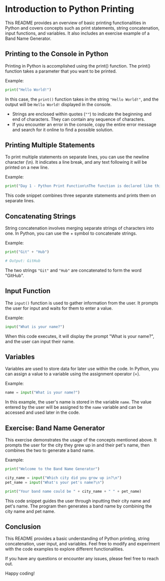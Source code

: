# Introduction to Python Printing

This README provides an overview of basic printing functionalities in Python and covers concepts such as print statements, string concatenation, input functions, and variables. It also includes an exercise example of a Band Name Generator.

## Printing to the Console in Python

Printing in Python is accomplished using the print() function. The print() function takes a parameter that you want to be printed.

Example:

```python
print("Hello World!")
```

In this case, the `print()` function takes in the string `"Hello World!"`, and the output will be `Hello World!` displayed in the console.

- Strings are enclosed within quotes (`""`) to indicate the beginning and end of characters. They can contain any sequence of characters.
- If you encounter an error in the console, copy the entire error message and search for it online to find a possible solution.

## Printing Multiple Statements

To print multiple statements on separate lines, you can use the newline character (\n). It indicates a line break, and any text following it will be printed on a new line.

Example:

```python
print("Day 1 - Python Print Function\nThe function is declared like this:\nprint('what to print')")
```

This code snippet combines three separate statements and prints them on separate lines.

## Concatenating Strings

String concatenation involves merging separate strings of characters into one. In Python, you can use the + symbol to concatenate strings.

Example:

```python
print("Git" + "Hub")

# Output: GitHub
```

The two strings `"Git"` and `"Hub"` are concatenated to form the word "GitHub".

## Input Function

The `input()` function is used to gather information from the user. It prompts the user for input and waits for them to enter a value.

Example:

```python
input("What is your name?")
```

When this code executes, it will display the prompt "What is your name?", and the user can input their name.

## Variables

Variables are used to store data for later use within the code. In Python, you can assign a value to a variable using the assignment operator (=).

Example:

```python
name = input("What is your name?")
```

In this example, the user's name is stored in the variable `name`. The value entered by the user will be assigned to the `name` variable and can be accessed and used later in the code.

## Exercise: Band Name Generator

This exercise demonstrates the usage of the concepts mentioned above. It prompts the user for the city they grew up in and their pet's name, then combines the two to generate a band name.

Example:

```python
print("Welcome to the Band Name Generator")

city_name = input("Which city did you grow up in?\n")
pet_name = input("What's your pet's name?\n")

print("Your band name could be " + city_name + " " + pet_name)
```

This code snippet guides the user through inputting their city name and pet's name. The program then generates a band name by combining the city name and pet name.

## Conclusion

This README provides a basic understanding of Python printing, string concatenation, user input, and variables. Feel free to modify and experiment with the code examples to explore different functionalities.

If you have any questions or encounter any issues, please feel free to reach out.

Happy coding!
